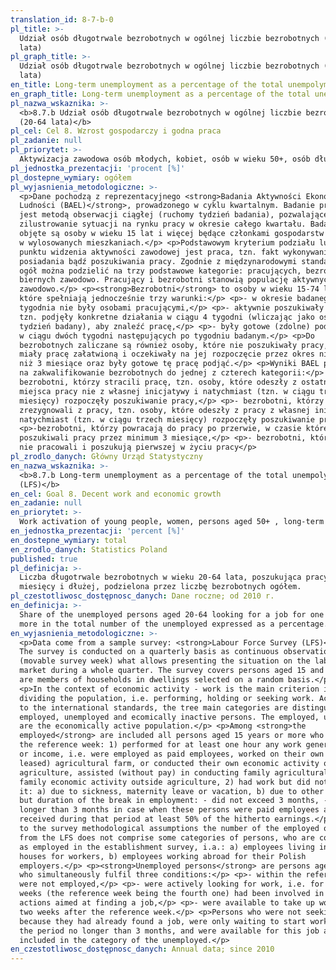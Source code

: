 ```yaml
---
translation_id: 8-7-b-0
pl_title: >-
  Udział osób długotrwale bezrobotnych w ogólnej liczbie bezrobotnych (20-64
  lata)
pl_graph_title: >-
  Udział osób długotrwale bezrobotnych w ogólnej liczbie bezrobotnych (20-64
  lata)
en_title: Long-term unemployment as a percentage of the total unempolyment (LFS)
en_graph_title: Long-term unemployment as a percentage of the total unempolyment (LFS)
pl_nazwa_wskaznika: >-
  <b>8.7.b Udział osób długotrwale bezrobotnych w ogólnej liczbie bezrobotnych
  (20-64 lata)</b>
pl_cel: Cel 8. Wzrost gospodarczy i godna praca
pl_zadanie: null
pl_priorytet: >-
  Aktywizacja zawodowa osób młodych, kobiet, osób w wieku 50+, osób długotrwale bezrobotnych, jak również niepełnosprawnych
pl_jednostka_prezentacji: 'procent [%]'
pl_dostepne_wymiary: ogółem
pl_wyjasnienia_metodologiczne: >-
  <p>Dane pochodzą z reprezentacyjnego <strong>Badania Aktywności Ekonomicznej
  Ludności (BAEL)</strong>, prowadzonego w cyklu kwartalnym. Badanie prowadzone
  jest metodą obserwacji ciągłej (ruchomy tydzień badania), pozwalającej na
  zilustrowanie sytuacji na rynku pracy w okresie całego kwartału. Badaniem
  objęte są osoby w wieku 15 lat i więcej będące członkami gospodarstw domowych
  w wylosowanych mieszkaniach.</p> <p>Podstawowym kryterium podziału ludności z
  punktu widzenia aktywności zawodowej jest praca, tzn. fakt wykonywania,
  posiadania bądź poszukiwania pracy. Zgodnie z międzynarodowymi standardami
  ogół można podzielić na trzy podstawowe kategorie: pracujących, bezrobotnych i
  biernych zawodowo. Pracujący i bezrobotni stanowią populację aktywnych
  zawodowo.</p> <p><strong>Bezrobotni</strong> to osoby w wieku 15-74 lata,
  które spełniają jednocześnie trzy warunki:</p> <p>- w okresie badanego
  tygodnia nie były osobami pracującymi,</p> <p>- aktywnie poszukiwały pracy,
  tzn. podjęły konkretne działania w ciągu 4 tygodni (wliczając jako ostatni -
  tydzień badany), aby znaleźć pracę,</p> <p>- były gotowe (zdolne) podjąć pracę
  w ciągu dwóch tygodni następujących po tygodniu badanym.</p> <p>Do
  bezrobotnych zaliczane są również osoby, które nie poszukiwały pracy, ponieważ
  miały pracę załatwioną i oczekiwały na jej rozpoczęcie przez okres nie dłuższy
  niż 3 miesiące oraz były gotowe tę pracę podjąć.</p> <p>Wyniki BAEL pozwalają
  na zakwalifikowanie bezrobotnych do jednej z czterech kategorii:</p> <p>-
  bezrobotni, którzy stracili pracę, tzn. osoby, które odeszły z ostatniego
  miejsca pracy nie z własnej inicjatywy i natychmiast (tzn. w ciągu trzech
  miesięcy) rozpoczęły poszukiwanie pracy,</p> <p>- bezrobotni, którzy
  zrezygnowali z pracy, tzn. osoby, które odeszły z pracy z własnej inicjatywy i
  natychmiast (tzn. w ciągu trzech miesięcy) rozpoczęły poszukiwanie pracy,</p>
  <p>-bezrobotni, którzy powracają do pracy po przerwie, w czasie której nie
  poszukiwali pracy przez minimum 3 miesiące,</p> <p>- bezrobotni, którzy nigdy
  nie pracowali i poszukują pierwszej w życiu pracy</p>
pl_zrodlo_danych: Główny Urząd Statystyczny
en_nazwa_wskaznika: >-
  <b>8.7.b Long-term unemployment as a percentage of the total unempolyment
  (LFS)</b>
en_cel: Goal 8. Decent work and economic growth
en_zadanie: null
en_priorytet: >-
  Work activation of young people, women, persons aged 50+ , long-term unemployed as well as persons with disabilities
en_jednostka_prezentacji: 'percent [%]'
en_dostepne_wymiary: total
en_zrodlo_danych: Statistics Poland
published: true
pl_definicja: >-
  Liczba długotrwale bezrobotnych w wieku 20-64 lata, poszukująca pracy 12
  miesięcy i dłużej, podzielona przez liczbę bezrobotnych ogółem.
pl_czestotliwosc_dostępnosc_danych: Dane roczne; od 2010 r.
en_definicja: >-
  Share of the unemployed persons aged 20-64 looking for a job for one year or
  more in the total number of the unemployed expressed as a percentage.
en_wyjasnienia_metodologiczne: >-
  <p>Data come from a sample survey: <strong>Labour Force Survey (LFS)</strong>.
  The survey is conducted on a quarterly basis as continuous observation
  (movable survey week) what allows presenting the situation on the labour
  market during a whole quarter. The survey covers persons aged 15 and more who
  are members of households in dwellings selected on a random basis.</p>
  <p>In the context of economic activity - work is the main criterion in
  dividing the population, i.e. performing, holding or seeking work. According
  to the international standards, the tree main categories are distinguished:
  employed, unemployed and ecomically inactive persons. The employed, unemployed
  are the economically active population.</p> <p>Among <strong>the
  employed</strong> are included all persons aged 15 years or more who during
  the reference week: 1) performed for at least one hour any work generating pay
  or income, i.e. were employed as paid employees, worked on their own (or
  leased) agricultural farm, or conducted their own economic activity outside
  agriculture, assisted (without pay) in conducting family agricultural farm or
  family economic activity outside agriculture, 2) had work but did not perform
  it: a) due to sickness, maternity leave or vacation, b) due to other reasons,
  but duration of the break in employment: - did not exceed 3 months, - was
  longer than 3 months in case when these persons were paid employees and
  received during that period at least 50% of the hitherto earnings.</p> <p>Due
  to the survey methodological assumptions the number of the employed obtained
  from the LFS does not comprise some categories of persons, who are considered
  as employed in the establishment survey, i.a.: a) employees living in lodging
  houses for workers, b) employees working abroad for their Polish
  employers.</p> <p><strong>Unemployed persons</strong> are persons aged 15-74
  who simultaneously fulfil three conditions:</p> <p>- within the reference week
  were not employed,</p> <p>- were actively looking for work, i.e. for over 4
  weeks (the reference week being the fourth one) had been involved in concrete
  actions aimed at finding a job,</p> <p>- were available to take up work within
  two weeks after the reference week.</p> <p>Persons who were not seeking work
  because they had already found a job, were only waiting to start work within
  the period no longer than 3 months, and were available for this job are also
  included in the category of the unemployed.</p>
en_czestotliwosc_dostępnosc_danych: Annual data; since 2010
---
```

